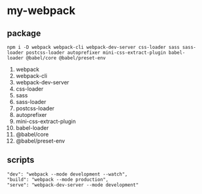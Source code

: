 # my-webpack

## package

```
npm i -D webpack webpack-cli webpack-dev-server css-loader sass sass-loader postcss-loader autoprefixer mini-css-extract-plugin babel-loader @babel/core @babel/preset-env
```

1. webpack
2. webpack-cli
3. webpack-dev-server
4. css-loader
5. sass
6. sass-loader
7. postcss-loader
8. autoprefixer
9. mini-css-extract-plugin
10. babel-loader
11. @babel/core
12. @babel/preset-env

## scripts

```
"dev": "webpack --mode development --watch",
"build": "webpack --mode production",
"serve": "webpack-dev-server --mode development"
```
